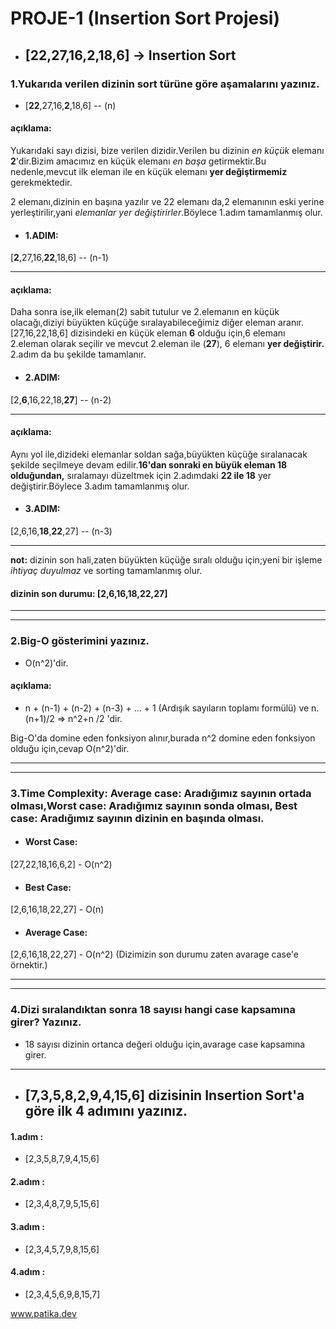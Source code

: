 # PROJE-1 (Insertion Sort Projesi)

- ## [22,27,16,2,18,6] -> Insertion Sort

### 1.Yukarıda verilen dizinin sort türüne göre aşamalarını yazınız.

-  [**22**,27,16,**2**,18,6] -- (n) 

#### açıklama: 
Yukarıdaki sayı dizisi, bize verilen dizidir.Verilen bu dizinin *en küçük* elemanı **2**'dir.Bizim amacımız en küçük elemanı *en başa* getirmektir.Bu nedenle,mevcut ilk eleman ile en küçük elemanı **yer değiştirmemiz** gerekmektedir.

2 elemanı,dizinin en başına yazılır ve 22 elemanı da,2 elemanının eski yerine yerleştirilir,yani *elemanlar yer değiştirirler*.Böylece 1.adım tamamlanmış olur.

- #### 1.ADIM:
 [**2**,27,16,**22**,18,6] -- (n-1)

---

#### açıklama:
Daha sonra ise,ilk eleman(2) sabit tutulur ve 2.elemanın en küçük olacağı,diziyi büyükten küçüğe sıralayabileceğimiz diğer eleman aranır. [27,16,22,18,6] dizisindeki en küçük eleman **6** olduğu için,6 elemanı 2.eleman olarak seçilir ve mevcut 2.eleman ile (**27**), 6 elemanı **yer değiştirir.** 2.adım da bu şekilde tamamlanır.

- #### 2.ADIM: 
[2,**6**,16,22,18,**27**] -- (n-2)

---

#### açıklama:
Aynı yol ile,dizideki elemanlar soldan sağa,büyükten küçüğe sıralanacak şekilde seçilmeye devam edilir.**16'dan sonraki en büyük eleman 18 olduğundan,** sıralamayı düzeltmek için 2.adımdaki **22 ile 18** yer değiştirir.Böylece 3.adım tamamlanmış olur.

- #### 3.ADIM:
[2,6,16,**18**,**22**,27] -- (n-3)

---

**not:** dizinin son hali,zaten büyükten küçüğe sıralı olduğu için;yeni bir işleme *ihtiyaç duyulmaz* ve sorting tamamlanmış olur.

#### dizinin son durumu:  [2,6,16,18,22,27]

---
---

### **2.Big-O gösterimini yazınız.**

- O(n^2)'dir.

#### açıklama:
 - n + (n-1) + (n-2) + (n-3) + ... + 1 
(Ardışık sayıların toplamı formülü)
ve
n.(n+1)/2 => n^2+n /2 'dir.

Big-O'da domine eden fonksiyon alınır,burada n^2 domine eden fonksiyon olduğu için,cevap O(n^2)'dir.

---
---

### 3.Time Complexity: Average case: Aradığımız sayının ortada olması,Worst case: Aradığımız sayının sonda olması, Best case: Aradığımız sayının dizinin en başında olması.

- #### Worst Case:
[27,22,18,16,6,2] - O(n^2)

- #### Best Case:
[2,6,16,18,22,27] - O(n)

- #### Average Case:
 [2,6,16,18,22,27] - O(n^2) 
 (Dizimizin son durumu zaten avarage case'e örnektir.)

---
---
### 4.Dizi sıralandıktan sonra 18 sayısı hangi case kapsamına girer? Yazınız.

- 18 sayısı dizinin ortanca değeri olduğu için,avarage case kapsamına girer.

---

- ## [7,3,5,8,2,9,4,15,6] dizisinin Insertion Sort'a göre ilk 4 adımını yazınız.

 #### 1.adım :
-  [2,3,5,8,7,9,4,15,6]

 #### 2.adım :
- [2,3,4,8,7,9,5,15,6]

#### 3.adım : 
- [2,3,4,5,7,9,8,15,6]

#### 4.adım : 
- [2,3,4,5,6,9,8,15,7]

www.patika.dev